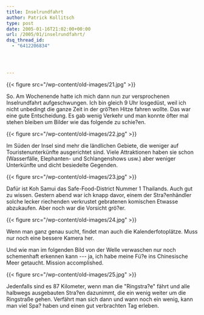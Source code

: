 ```yaml
---
title: Inselrundfahrt
author: Patrick Kollitsch
type: post
date: 2005-01-16T21:02:00+00:00
url: /2005/01/inselrundfahrt/
dsq_thread_id:
  - "6412206834"




---
```

{{< figure src="/wp-content/old-images/21.jpg" >}}

So. Am Wochenende hatte ich mich dann nun zur versprochenen Inselrundfahrt aufgeschwungen. Ich bin gleich 9 Uhr losgedüst, weil ich nicht unbedingt die ganze Zeit in der grö?ten Hitze fahren wollte. Das war eine gute Entscheidung. Es gab wenig Verkehr und man konnte öfter mal stehen bleiben um Bilder wie das folgende zu schie?en.

{{< figure src="/wp-content/old-images/22.jpg" >}}

Im Süden der Insel sind mehr die ländlichen Gebiete, die weniger auf Touristenunterkünfte ausgerichtet sind. Viele Attraktionen haben sie schon (Wasserfälle, Elephanten- und Schlangenshows usw.) aber weniger Unterkünfte und dicht besiedelte Gegenden.

{{< figure src="/wp-content/old-images/23.jpg" >}}

Dafür ist Koh Samui das Safe-Food-District Nummer 1 Thailands. Auch gut zu wissen. Gestern abend war ich knapp davor, einem der Stra?enhändler solche lecker riechenden verkrustet gebratenen komischen Etwasse abzukaufen. Aber noch war die Vorsicht grö?er.

{{< figure src="/wp-content/old-images/24.jpg" >}}

Wenn man ganz genau sucht, findet man auch die Kalenderfotoplätze. Muss nur noch eine bessere Kamera her.

Und wie man im folgenden Bild von der Welle verwaschen nur noch schemenhaft erkennen kann --- ja, ich habe meine Fü?e ins Chinesische Meer getaucht. Mission accomplished.

{{< figure src="/wp-content/old-images/25.jpg" >}}

Jedenfalls sind es 87 Kilometer, wenn man die "Ringstra?e" fährt und alle halbwegs ausgebauten Stra?en dazunimmt, die ein wenig weiter um die Ringstra&szlig;e gehen. Verfährt man sich dann und wann noch ein wenig, kann man viel Spa? haben und einen gut verbrachten Tag erleben.